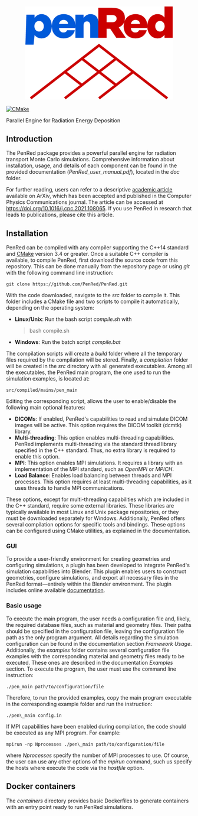 
<p align="center">
  <a href="https://github.com/PenRed/PenRed">
    <img src="logo/PenRed_color.png" width="400" alt="PenRed logo">
  </a>
</p>

[![CMake](https://github.com/PenRed/PenRed/actions/workflows/cmake.yml/badge.svg)](https://github.com/PenRed/PenRed/actions/workflows/cmake.yml) 

Parallel Engine for Radiation Energy Deposition


## Introduction

The PenRed package provides a powerful parallel engine for radiation transport Monte Carlo simulations. Comprehensive information about installation, usage, and details of each component can be found in the provided documentation (*PenRed_user_manual.pdf*), located in the *doc* folder.

For further reading, users can refer to a descriptive [academic article](https://arxiv.org/abs/2003.00796) available on ArXiv, which has been accepted and published in the Computer Physics Communications journal. The article can be accessed at https://doi.org/10.1016/j.cpc.2021.108065. If you use PenRed in research that leads to publications, please cite this article.


## Installation

PenRed can be compiled with any compiler supporting the C++14 standard and [CMake](https://cmake.org/download/) version 3.4 or greater. Once a suitable C++ compiler is available, to compile PenRed, first download the source code from this repository. This can be done manually from the repository page or using *git* with the following command line instruction:

```
git clone https://github.com/PenRed/PenRed.git
```

With the code downloaded, navigate to the *src* folder to compile it. This folder includes a CMake file and two scripts to compile it automatically, depending on the operating system:

  + **Linux/Unix**: Run the bash script *compile.sh* with

    > bash compile.sh

  + **Windows**: Run the batch script *compile.bat*

The compilation scripts will create a *build* folder where all the temporary files required by the compilation will be stored. Finally, a *compilation* folder will be created in the *src* directory with all generated executables. Among all the executables, the PenRed main program, the one used to run the simulation examples, is located at:

```
src/compiled/mains/pen_main
```

Editing the corresponding script, allows the user to enable/disable the following main optional features:

  + **DICOMs**: If enabled, PenRed's capabilities to read and simulate DICOM images will be active. This option requires the DICOM toolkit (dcmtk) library.
  + **Multi-threading**: This option enables multi-threading capabilities. PenRed implements multi-threading via the standard thread library specified in the C++ standard. Thus, no extra library is required to enable this option.
  + **MPI**: This option enables MPI simulations. It requires a library with an implementation of the MPI standard, such as *OpenMPI* or *MPICH*.
  + **Load Balance**: Enables load balancing between threads and MPI processes. This option requires at least multi-threading capabilities, as it uses threads to handle MPI communications.

These options, except for multi-threading capabilities which are included in the C++ standard, require some external libraries. These libraries are typically available in most Linux and Unix package repositories, or they must be downloaded separately for Windows. Additionally, PenRed offers several compilation options for specific tools and bindings. These options can be configured using CMake utilities, as explained in the documentation.

### GUI

To provide a user-friendly environment for creating geometries and configuring simulations, a plugin has been developed to integrate PenRed's simulation capabilities into Blender. This plugin enables users to construct geometries, configure simulations, and export all necessary files in the PenRed format—entirely within the Blender environment. The plugin includes online available [documentation](https://penred.github.io/PenRed/).

### Basic usage

To execute the main program, the user needs a configuration file and, likely, the required database files, such as material and geometry files. Their paths should be specified in the configuration file, leaving the configuration file path as the only program argument. All details regarding the simulation configuration can be found in the documentation section *Framework Usage*. Additionally, the *examples* folder contains several configuration file examples with the corresponding material and geometry files ready to be executed. These ones are described in the documentation *Examples* section. To execute the program, the user must use the command line instruction:

```
./pen_main path/to/configuration/file
```

Therefore, to run the provided examples, copy the main program executable in the corresponding example folder and run the instruction:

```
./pen\_main config.in
```

If MPI capabilities have been enabled during compilation, the code should be executed as any MPI program. For example:

```
mpirun -np Nprocesses ./pen\_main path/to/configuration/file
```

where *Nprocesses* specify the number of MPI processes to use. Of course, the user can use any other options of the *mpirun* command, such us specify the hosts where execute the code via the *hostfile* option.

## Docker containers

The *containers* directory provides basic Dockerfiles to generate containers with an entry point ready to run PenRed simulations.
